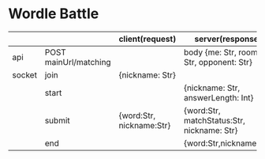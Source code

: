 # Wordle Battle

|        |                       | client(request)          | server(response)                           |
| ------ | --------------------- | ------------------------ | ------------------------------------------ |
| api    | POST mainUrl/matching |                          | body {me: Str, roomId: Str, opponent: Str} |
| socket | join                  | {nickname: Str}          |                                            |
|        | start                 |                          | {nickname: Str, answerLength: Int}         |
|        | submit                | {word:Str, nickname:Str} | {word:Str, matchStatus:Str, nickname: Str} |
|        | end                   |                          | {word:Str,nickname:Str}                    |
